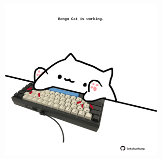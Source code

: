 <!-- built at 01/02/2025, 06:00:43 UTC -->
<p align="center">
  <img width="500" height="500" src="./ReadmeImage.svg">
</p>
